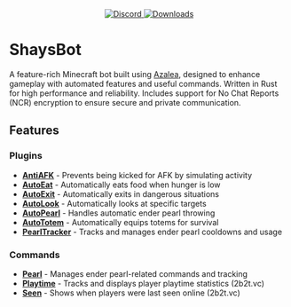 <div align="center">
  <a href="https://discord.shaybox.com">
    <img alt="Discord" src="https://img.shields.io/discord/824865729445888041?color=404eed&label=Discord&logo=Discord&logoColor=FFFFFF">
  </a>
  <a href="https://github.com/shaybox/shaysbot/releases/latest">
    <img alt="Downloads" src="https://img.shields.io/github/downloads/shaybox/shaysbot/total?color=3fb950&label=Downloads&logo=github&logoColor=FFFFFF">
  </a>
</div>

# ShaysBot

A feature-rich Minecraft bot built using [Azalea](https://github.com/azalea-rs/azalea), designed to enhance gameplay
with automated features and useful commands. Written in Rust for high performance and reliability. Includes support for
No Chat Reports (NCR) encryption to ensure secure and private communication.

## Features

### Plugins

- [**AntiAFK**](src/plugins/anti_afk.rs) - Prevents being kicked for AFK by simulating activity
- [**AutoEat**](src/plugins/auto_eat.rs) - Automatically eats food when hunger is low
- [**AutoExit**](src/plugins/auto_exit.rs) - Automatically exits in dangerous situations
- [**AutoLook**](src/plugins/auto_look.rs) - Automatically looks at specific targets
- [**AutoPearl**](src/plugins/auto_pearl.rs) - Handles automatic ender pearl throwing
- [**AutoTotem**](src/plugins/auto_totem.rs) - Automatically equips totems for survival
- [**PearlTracker**](src/plugins/pearl_tracker.rs) - Tracks and manages ender pearl cooldowns and usage

### Commands

- [**Pearl**](src/plugins/commands/pearl.rs) - Manages ender pearl-related commands and tracking
- [**Playtime**](src/plugins/commands/playtime.rs) - Tracks and displays player playtime statistics (2b2t.vc)
- [**Seen**](src/plugins/commands/seen.rs) - Shows when players were last seen online (2b2t.vc)
